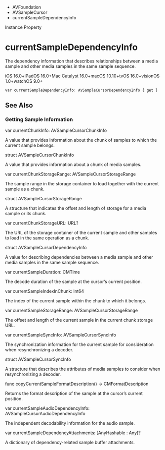 

- AVFoundation
- AVSampleCursor
-  currentSampleDependencyInfo 

Instance Property

# currentSampleDependencyInfo

The dependency information that describes relationships between a media sample and other media samples in the same sample sequence.

iOS 16.0+iPadOS 16.0+Mac Catalyst 16.0+macOS 10.10+tvOS 16.0+visionOS 1.0+watchOS 9.0+

``` source
var currentSampleDependencyInfo: AVSampleCursorDependencyInfo { get }
```

## See Also

### Getting Sample Information

var currentChunkInfo: AVSampleCursorChunkInfo

A value that provides information about the chunk of samples to which the current sample belongs.

struct AVSampleCursorChunkInfo

A value that provides information about a chunk of media samples.

var currentChunkStorageRange: AVSampleCursorStorageRange

The sample range in the storage container to load together with the current sample as a chunk.

struct AVSampleCursorStorageRange

A structure that indicates the offset and length of storage for a media sample or its chunk.

var currentChunkStorageURL: URL?

The URL of the storage container of the current sample and other samples to load in the same operation as a chunk.

struct AVSampleCursorDependencyInfo

A value for describing dependencies between a media sample and other media samples in the same sample sequence.

var currentSampleDuration: CMTime

The decode duration of the sample at the cursor’s current position.

var currentSampleIndexInChunk: Int64

The index of the current sample within the chunk to which it belongs.

var currentSampleStorageRange: AVSampleCursorStorageRange

The offset and length of the current sample in the current chunk storage URL.

var currentSampleSyncInfo: AVSampleCursorSyncInfo

The synchronization information for the current sample for consideration when resynchronizing a decoder.

struct AVSampleCursorSyncInfo

A structure that describes the attributes of media samples to consider when resynchronizing a decoder.

func copyCurrentSampleFormatDescription() -> CMFormatDescription

Returns the format description of the sample at the cursor’s current position.

var currentSampleAudioDependencyInfo: AVSampleCursorAudioDependencyInfo

The independent decodability information for the audio sample.

var currentSampleDependencyAttachments: [AnyHashable : Any]?

A dictionary of dependency-related sample buffer attachments.

